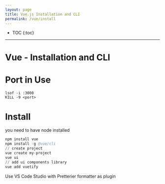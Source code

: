 ```yaml
---
layout: page
title: Vue.js Installation and CLI
permalink: /vue/install
---
```


- TOC
{:toc}

---

# Vue - Installation and CLI

# Port in Use
```
lsof -i :3000
KILL -9 <port>
```

# Install
you need to have node installed
```s
npm install vue
npm install -g @vue/cli
// create project
vue create my-project
vue ui
// add ui components library
vue add vuetify
```

Use VS Code Studio with Pretterier formatter as plugin

